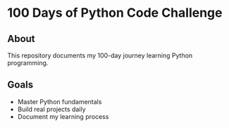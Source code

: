 # 100 Days of Python Code Challenge

## About 
This repository documents my 100-day journey learning Python programming.

## Goals 
- Master Python fundamentals
- Build real projects daily
- Document my learning process


